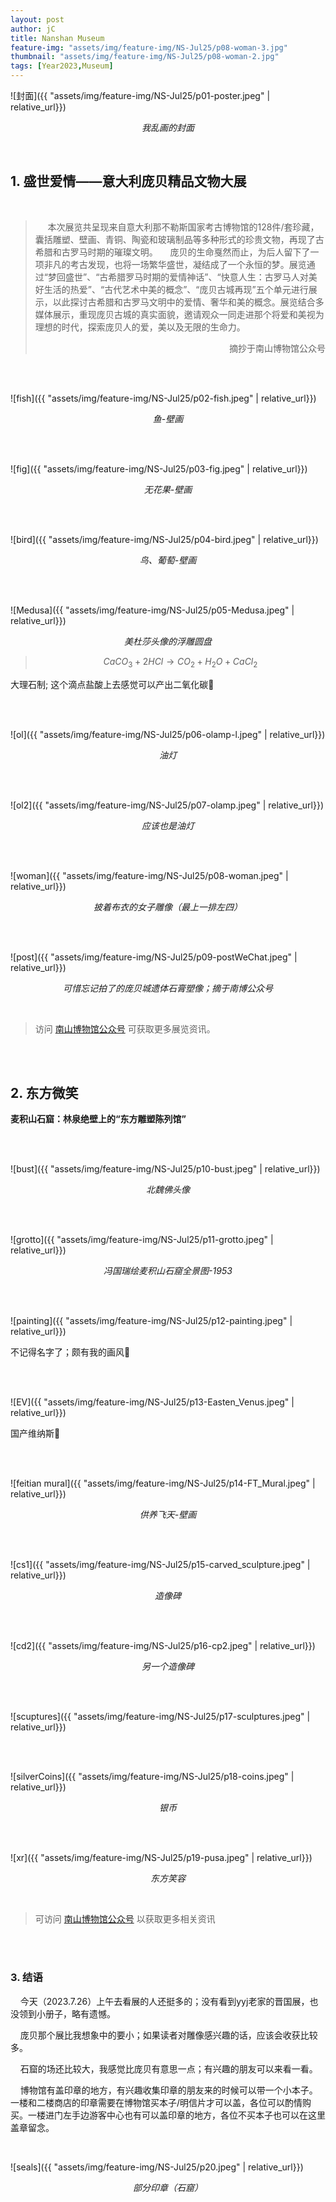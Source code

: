 ```yaml
---
layout: post
author: jC
title: Nanshan Museum
feature-img: "assets/img/feature-img/NS-Jul25/p08-woman-3.jpg"
thumbnail: "assets/img/feature-img/NS-Jul25/p08-woman-2.jpg"
tags: [Year2023,Museum]
---
```


![封面]({{ "assets/img/feature-img/NS-Jul25/p01-poster.jpeg" | relative_url}})

*<p align="center"> 我乱画的封面 </p>*

  <br>
  
## 1. 盛世爱情——意大利庞贝精品文物大展
  <br>
  
> &nbsp;&nbsp;&nbsp;&nbsp; 本次展览共呈现来自意大利那不勒斯国家考古博物馆的128件/套珍藏，囊括雕塑、壁画、青铜、陶瓷和玻璃制品等多种形式的珍贵文物，再现了古希腊和古罗马时期的璀璨文明。
> &nbsp;&nbsp;&nbsp;&nbsp;庞贝的生命戛然而止，为后人留下了一项非凡的考古发现，也将一场繁华盛世，凝结成了一个永恒的梦。展览通过“梦回盛世”、“古希腊罗马时期的爱情神话”、“快意人生：古罗马人对美好生活的热爱”、“古代艺术中美的概念”、“庞贝古城再现”五个单元进行展示，以此探讨古希腊和古罗马文明中的爱情、奢华和美的概念。展览结合多媒体展示，重现庞贝古城的真实面貌，邀请观众一同走进那个将爱和美视为理想的时代，探索庞贝人的爱，美以及无限的生命力。
> <p align="right">摘抄于南山博物馆公众号</p> 

<br>  <br>  

![fish]({{ "assets/img/feature-img/NS-Jul25/p02-fish.jpeg" | relative_url}})

*<p align="middle">鱼-壁画</p>*

<br>  <br>  

![fig]({{ "assets/img/feature-img/NS-Jul25/p03-fig.jpeg" | relative_url}})

*<p align="middle">无花果-壁画</p>*

<br>  <br>  

![bird]({{ "assets/img/feature-img/NS-Jul25/p04-bird.jpeg" | relative_url}})

*<p align="middle">鸟、葡萄-壁画</p>*

<br>  <br>  

![Medusa]({{ "assets/img/feature-img/NS-Jul25/p05-Medusa.jpeg" | relative_url}})

*<p align="middle">美杜莎头像的浮雕圆盘</p>*

> $$ CaCO_3 + 2HCl \rightarrow CO_2 + H_2O + CaCl_2 $$

大理石制; 这个滴点盐酸上去感觉可以产出二氧化碳🧐

<br>  <br>  

![ol]({{ "assets/img/feature-img/NS-Jul25/p06-olamp-l.jpeg" | relative_url}})

*<p align="middle">油灯</p>*

<br>  <br>  

![ol2]({{ "assets/img/feature-img/NS-Jul25/p07-olamp.jpeg" | relative_url}})

*<p align="middle">应该也是油灯</p>*

<br>  <br>  

![woman]({{ "assets/img/feature-img/NS-Jul25/p08-woman.jpeg" | relative_url}})

*<p align="middle">披着布衣的女子雕像（最上一排左四）</p>*

<br>  <br>  

![post]({{ "assets/img/feature-img/NS-Jul25/p09-postWeChat.jpeg" | relative_url}})

*<p align="middle">可惜忘记拍了的庞贝城遗体石膏塑像；摘于南博公众号</p>*

<br>  

> 访问 [南山博物馆公众号](https://mp.weixin.qq.com/s/aW5GpzKdzqh-ipfBY5ppRQ) 可获取更多展览资讯。

<br>  <br>  

## 2. 东方微笑

**麦积山石窟：林泉绝壁上的“东方雕塑陈列馆”**

<br>  <br>  

![bust]({{ "assets/img/feature-img/NS-Jul25/p10-bust.jpeg" | relative_url}})

*<p align="middle">北魏佛头像</p>*

<br>  <br>  

![grotto]({{ "assets/img/feature-img/NS-Jul25/p11-grotto.jpeg" | relative_url}})

*<p align="middle">冯国瑞绘麦积山石窟全景图-1953</p>*

<br>  <br>  

![painting]({{ "assets/img/feature-img/NS-Jul25/p12-painting.jpeg" | relative_url}})

不记得名字了；颇有我的画风🤤

<br>  <br>  

![EV]({{ "assets/img/feature-img/NS-Jul25/p13-Easten_Venus.jpeg" | relative_url}})

国产维纳斯🤪

<br>  <br>  

![feitian mural]({{ "assets/img/feature-img/NS-Jul25/p14-FT_Mural.jpeg" | relative_url}})

*<p align="middle">供养飞天-壁画</p>*

<br>  <br>  

![cs1]({{ "assets/img/feature-img/NS-Jul25/p15-carved_sculpture.jpeg" | relative_url}})

*<p align="middle">造像碑</p>*

<br>  <br>  

![cd2]({{ "assets/img/feature-img/NS-Jul25/p16-cp2.jpeg" | relative_url}})

*<p align="middle">另一个造像碑</p>*

<br>  <br>  

![scuptures]({{ "assets/img/feature-img/NS-Jul25/p17-sculptures.jpeg" | relative_url}})

<br>  <br>  

![silverCoins]({{ "assets/img/feature-img/NS-Jul25/p18-coins.jpeg" | relative_url}})

*<p align="middle">银币</p>*

<br>  <br>  

![xr]({{ "assets/img/feature-img/NS-Jul25/p19-pusa.jpeg" | relative_url}})

*<p align="middle"> 东方笑容 </p>*

<br>

> 可访问 [南山博物馆公众号](https://mp.weixin.qq.com/s/OyyJkydn45wa2m38-NHhLQ) 以获取更多相关资讯

<br>  <br>  

### 3. 结语

&nbsp;&nbsp;&nbsp;&nbsp;今天（2023.7.26）上午去看展的人还挺多的；没有看到yyj老家的晋国展，也没领到小册子，略有遗憾。

&nbsp;&nbsp;&nbsp;&nbsp;庞贝那个展比我想象中的要小；如果读者对雕像感兴趣的话，应该会收获比较多。

&nbsp;&nbsp;&nbsp;&nbsp;石窟的场还比较大，我感觉比庞贝有意思一点；有兴趣的朋友可以来看一看。

&nbsp;&nbsp;&nbsp;&nbsp;博物馆有盖印章的地方，有兴趣收集印章的朋友来的时候可以带一个小本子。一楼和二楼商店的印章需要在博物馆买本子/明信片才可以盖，各位可以酌情购买。一楼进门左手边游客中心也有可以盖印章的地方，各位不买本子也可以在这里盖章留念。

<br>

![seals]({{ "assets/img/feature-img/NS-Jul25/p20.jpeg" | relative_url}})

*<p align="middle"> 部分印章（石窟）</p>*
